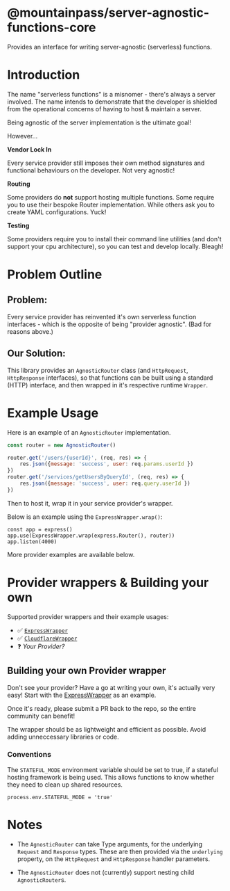 # @mountainpass/server-agnostic-functions-core

Provides an interface for writing server-agnostic (serverless) functions.

# Introduction

The name "serverless functions" is a misnomer - there's always a server involved. The name intends to demonstrate that the developer is shielded from the operational concerns of having to host & maintain a server.

Being agnostic of the server implementation is the ultimate goal!

However...

**Vendor Lock In**

Every service provider still imposes their own method signatures and functional behaviours on the developer. Not very agnostic!

**Routing**

Some providers do **not** support hosting multiple functions. Some require you to use their bespoke Router implementation. While others ask you to create YAML configurations. Yuck!

**Testing**

Some providers require you to install their command line utilities (and don't support your cpu architecture), so you can test and develop locally. Bleagh!

# Problem Outline

## Problem: 

Every service provider has reinvented it's own serverless function interfaces - which is the opposite of being "provider agnostic". (Bad for reasons above.)

## Our Solution:

This library provides an `AgnosticRouter` class (and `HttpRequest`, `HttpResponse` interfaces), so that functions can be built using a standard (HTTP) interface, and then wrapped in it's respective runtime `Wrapper`.

# Example Usage

Here is an example of an `AgnosticRouter` implementation.

```javascript
const router = new AgnosticRouter()

router.get('/users/{userId}', (req, res) => {
    res.json({message: 'success', user: req.params.userId })
})
router.get('/services/getUsersByQueryId', (req, res) => {
    res.json({message: 'success', user: req.query.userId })
})
```

Then to host it, wrap it in your service provider's wrapper.

Below is an example using the `ExpressWrapper.wrap()`:

```
const app = express()
app.use(ExpressWrapper.wrap(express.Router(), router))
app.listen(4000)
```

More provider examples are available below.

# Provider wrappers & Building your own

Supported provider wrappers and their example usages:

- ✅ [`ExpressWrapper`](https://github.com/mountain-pass/server-agnostic-functions/tree/main/examples/express/index.ts)
- ✅ [`CloudflareWrapper`](https://github.com/mountain-pass/server-agnostic-functions/tree/main/examples/cloudflare/src/index.ts)
- ❓ *Your Provider?*

## Building your own Provider wrapper

Don't see your provider? Have a go at writing your own, it's actually very easy! Start with the [ExpressWrapper](src/providers/ExpressWrapper.ts) as an example.

Once it's ready, please submit a PR back to the repo, so the entire community can benefit!

The wrapper should be as lightweight and efficient as possible. Avoid adding unneccessary libraries or code.

### Conventions

The `STATEFUL_MODE` environment variable should be set to true, if a stateful hosting framework is being used. This allows functions to know whether they need to clean up shared resources.

```
process.env.STATEFUL_MODE = 'true'
```

# Notes

- The `AgnosticRouter` can take Type arguments, for the underlying `Request` and `Response` types. These are then provided via the `underlying` property, on the `HttpRequest` and `HttpResponse` handler parameters.

- The `AgnosticRouter` does not (currently) support nesting child `AgnosticRouter`s.
